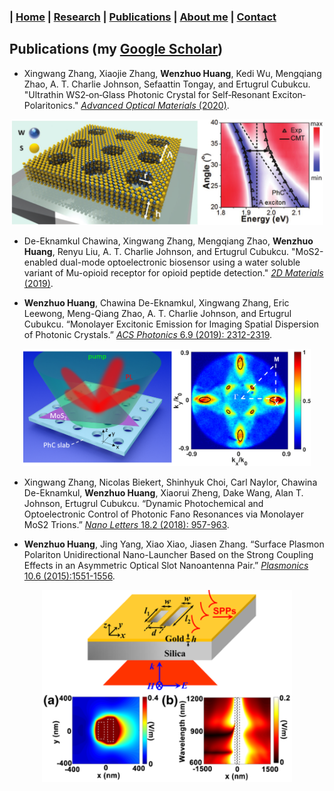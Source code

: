 ### | [Home](../index.md) | [Research](../research/index.md) | [Publications](../publications/index.md) | [About me](../aboutme/index.md) | [Contact](../contact/index.md)

## Publications (my [Google Scholar](https://scholar.google.com/citations?user=l84jH0AAAAAJ&hl=en))

* Xingwang Zhang, Xiaojie Zhang, **Wenzhuo Huang**, Kedi Wu, Mengqiang Zhao, A. T. Charlie Johnson, Sefaattin Tongay, and Ertugrul Cubukcu. "Ultrathin WS2‐on‐Glass Photonic Crystal for Self‐Resonant Exciton‐Polaritonics." [_Advanced Optical Materials_ (2020)](https://onlinelibrary.wiley.com/doi/full/10.1002/adom.201901988).
<p align="center">
  <img width="500" src="/Images/WS2onGlass.png">
</p>

* De-Eknamkul Chawina, Xingwang Zhang, Mengqiang Zhao, **Wenzhuo Huang**, Renyu Liu, A. T. Charlie Johnson, and Ertugrul Cubukcu. "MoS2-enabled dual-mode optoelectronic biosensor using a water soluble variant of Mu-opioid receptor for opioid peptide detection." [_2D Materials_ (2019)](https://iopscience.iop.org/article/10.1088/2053-1583/ab5ae2/meta).

* **Wenzhuo Huang**, Chawina De-Eknamkul, Xingwang Zhang, Eric Leewong, Meng-Qiang Zhao, A. T. Charlie Johnson, and Ertugrul Cubukcu. 
“Monolayer Excitonic Emission for Imaging Spatial Dispersion of Photonic Crystals.” [_ACS Photonics_ 6.9 (2019): 2312-2319](https://pubs.acs.org/doi/10.1021/acsphotonics.9b00820).
<p align="center">
  <img width="460" src="/Images/imageEFCs.png">
</p>

* Xingwang Zhang, Nicolas Biekert, Shinhyuk Choi, Carl Naylor, Chawina De-Eknamkul, **Wenzhuo Huang**, Xiaorui Zheng, Dake Wang, 
Alan T. Johnson, Ertugrul  Cubukcu. “Dynamic Photochemical and Optoelectronic Control of Photonic Fano Resonances via Monolayer 
MoS2 Trions.” [_Nano Letters_ 18.2 (2018): 957-963](https://pubs.acs.org/doi/pdf/10.1021/acs.nanolett.7b04355). 

<!-- * **Wenzhuo Huang**, Hai Zhu, Ertugrul Cubukcu. “Electrostatic Tuning of Fano Resonances in Plasmonic Metamaterial Absorber.” 
Manuscript prepared for _Applied Physics Letters_.-->

* **Wenzhuo Huang**, Jing Yang, Xiao Xiao, Jiasen Zhang. “Surface Plasmon Polariton Unidirectional Nano-Launcher Based on the 
Strong Coupling Effects in an Asymmetric Optical Slot Nanoantenna Pair.” [_Plasmonics_ 10.6 (2015):1551-1556](https://link.springer.com/content/pdf/10.1007%2Fs11468-015-9970-x.pdf).
<p align="center">
  <img width="400" src="/Images/plasmonics.png">
</p>


